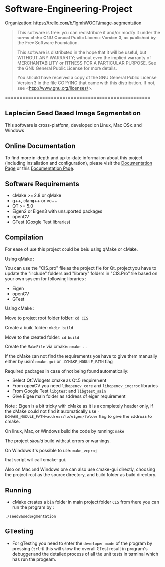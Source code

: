 # Software-Engineering-Project

Organization:
https://trello.com/b/1gmhWOCT/image-segmentation

> This software is free: you can redistribute it and/or modify
> it under the terms of the GNU General Public License Version 3,
> as published by the Free Software Foundation.
> 
> This software is distributed in the hope that it will be useful,
> but WITHOUT ANY WARRANTY; without even the implied warranty of
> MERCHANTABILITY or FITNESS FOR A PARTICULAR PURPOSE.  See the
> GNU General Public License for more details.
> 
> You should have received a copy of the GNU General Public License
> Version 3 in the file COPYING that came with this distribution.
> If not, see &lt;<http://www.gnu.org/licenses/>&gt;.

===================================================

Laplacian Seed Based Image Segmentation
----------------------------------------------
This software is cross-platform, developed on Linux, Mac OSx, and Windows

Online Documentation
--------------------

To find more in-depth and up-to-date information about this project
(including installation and configuration), please visit the [Documentation Page](http://sepehr.im/sbis/)
or this [Documentation Page](http://voidminded.com/sbis/).
 

Software Requirements
---------------------

- cMake >= 2.8 or qMake
- g++, clang++ or vc++
- QT >= 5.0 
- Eigen2 or Eigen3 with unsuported packages
- openCV
- GTest (Google Test libraries)


Compilation
-----------

For ease of use this project could be beiu using qMake or cMake.

Using qMake : 

You can use the "CIS.pro" file as the project file for Qt. project 
you have to update the "include" folders and "library" folders in
"CIS.Pro" file based on your own system for following libraries :

- Eigen
- openCV
- GTest

Using cMake :

Move to project root folder folder:
``cd CIS``

Create a build folder:
``mkdir build``

Move to the created folder:
``cd build``

Create the `MakeFile` via cmake:
``cmake ..``

If the cMake can not find the requirements you have to give them manually 
either by usinf `cmake-gui` or `-DCMAKE_MODULE_PATH` flag

Required packages in case of not being found automatically:
* Select Qt5Widgets.cmake as Qt.5 requirement
* From openCV you need `libopencv_core` and `libopencv_imgproc` libraries
* From Google Test `libgtest` and `libgtest_main`
* Give Eigen main folder as address of eigen requirement

Note : Eigen is a bit tricky with cMake as it is a completely header only,
if the cMake could not find it automatically use `-DCMAKE_MODULE_PATH=address/to/eigen/folder`
flag to give the address to cmake.

On linux, Mac, or Windows build the code by running:
``make``

The project *should* build without errors or warnings.

On Windows it's possible to use:
``make_vcproj``

that script will call cmake-gui.

Also on Mac and Windows one can also use cmake-gui directly, choosing
the project root as the source directory, and build folder as
build directory.


Running
-------

* cMake creates a `bin` folder in main project folder `CIS`
from there you can run the program by :

``./seedBasedSegmentation``

GTesting
--------

* For gTesting you need to enter the ``developer mode`` of the program by pressing `Ctrl+D`
this will show the overall GTest result in program's debugger and the detailed process of 
all the unit tests in terminal which has run the progeam.



